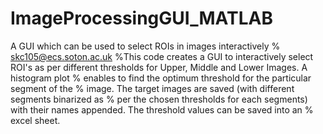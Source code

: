 # ImageProcessingGUI_MATLAB
A GUI which can be used to select ROIs in images interactively
% skc105@ecs.soton.ac.uk
%This code creates a GUI to interactively select ROI's as per different thresholds for Upper, Middle and Lower Images. A histogram plot
% enables to find the optimum threshold for the particular segment of the
% image. The target images are saved (with different segments binarized as
% per the chosen thresholds for each segments) with their names appended. The threshold values can be saved into an
% excel sheet. 
